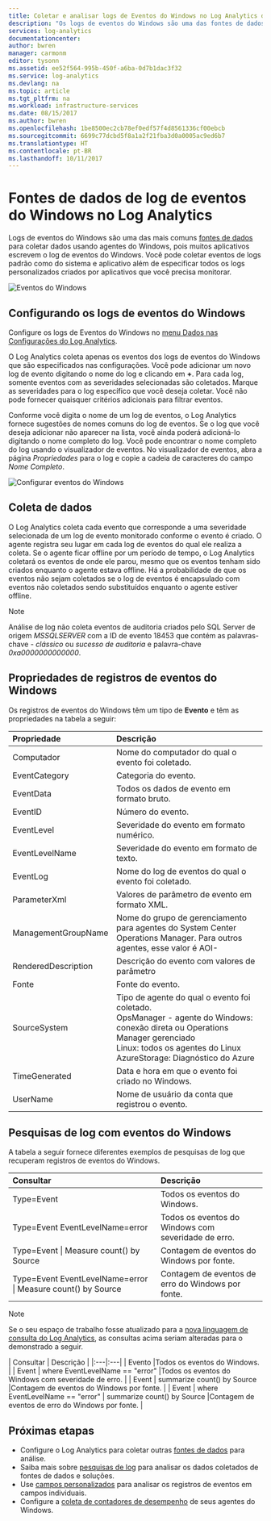 ```yaml
---
title: Coletar e analisar logs de Eventos do Windows no Log Analytics do OMS | Microsoft Docs
description: "Os logs de eventos do Windows são uma das fontes de dados mais comuns usadas pelo Log Analytics.  Este artigo descreve como configurar a coleta de logs de eventos do Windows e os detalhes dos registros que eles criam no repositório do OMS."
services: log-analytics
documentationcenter: 
author: bwren
manager: carmonm
editor: tysonn
ms.assetid: ee52f564-995b-450f-a6ba-0d7b1dac3f32
ms.service: log-analytics
ms.devlang: na
ms.topic: article
ms.tgt_pltfrm: na
ms.workload: infrastructure-services
ms.date: 08/15/2017
ms.author: bwren
ms.openlocfilehash: 1be8500ec2cb78ef0edf57f4d8561336cf00ebcb
ms.sourcegitcommit: 6699c77dcbd5f8a1a2f21fba3d0a0005ac9ed6b7
ms.translationtype: HT
ms.contentlocale: pt-BR
ms.lasthandoff: 10/11/2017
---
```

# <a name="windows-event-log-data-sources-in-log-analytics"></a>Fontes de dados de log de eventos do Windows no Log Analytics
Logs de eventos do Windows são uma das mais comuns [fontes de dados](log-analytics-data-sources.md) para coletar dados usando agentes do Windows, pois muitos aplicativos escrevem o log de eventos do Windows.  Você pode coletar eventos de logs padrão como do sistema e aplicativo além de especificar todos os logs personalizados criados por aplicativos que você precisa monitorar.

![Eventos do Windows](media/log-analytics-data-sources-windows-events/overview.png)     

## <a name="configuring-windows-event-logs"></a>Configurando os logs de eventos do Windows
Configure os logs de Eventos do Windows no [menu Dados nas Configurações do Log Analytics](log-analytics-data-sources.md#configuring-data-sources).

O Log Analytics coleta apenas os eventos dos logs de eventos do Windows que são especificados nas configurações.  Você pode adicionar um novo log de evento digitando o nome do log e clicando em **+**.  Para cada log, somente eventos com as severidades selecionadas são coletados.  Marque as severidades para o log específico que você deseja coletar.  Você não pode fornecer quaisquer critérios adicionais para filtrar eventos.

Conforme você digita o nome de um log de eventos, o Log Analytics fornece sugestões de nomes comuns do log de eventos. Se o log que você deseja adicionar não aparecer na lista, você ainda poderá adicioná-lo digitando o nome completo do log. Você pode encontrar o nome completo do log usando o visualizador de eventos. No visualizador de eventos, abra a página *Propriedades* para o log e copie a cadeia de caracteres do campo *Nome Completo*.

![Configurar eventos do Windows](media/log-analytics-data-sources-windows-events/configure.png)

## <a name="data-collection"></a>Coleta de dados
O Log Analytics coleta cada evento que corresponde a uma severidade selecionada de um log de evento monitorado conforme o evento é criado.  O agente registra seu lugar em cada log de eventos do qual ele realiza a coleta.  Se o agente ficar offline por um período de tempo, o Log Analytics coletará os eventos de onde ele parou, mesmo que os eventos tenham sido criados enquanto o agente estava offline.  Há a probabilidade de que os eventos não sejam coletados se o log de eventos é encapsulado com eventos não coletados sendo substituídos enquanto o agente estiver offline.

>[!NOTE]
>Análise de log não coleta eventos de auditoria criados pelo SQL Server de origem *MSSQLSERVER* com a ID de evento 18453 que contém as palavras-chave - *clássico* ou *sucesso de auditoria* e palavra-chave *0xa0000000000000*.
>

## <a name="windows-event-records-properties"></a>Propriedades de registros de eventos do Windows
Os registros de eventos do Windows têm um tipo de **Evento** e têm as propriedades na tabela a seguir:

| Propriedade | Descrição |
|:--- |:--- |
| Computador |Nome do computador do qual o evento foi coletado. |
| EventCategory |Categoria do evento. |
| EventData |Todos os dados de evento em formato bruto. |
| EventID |Número do evento. |
| EventLevel |Severidade do evento em formato numérico. |
| EventLevelName |Severidade do evento em formato de texto. |
| EventLog |Nome do log de eventos do qual o evento foi coletado. |
| ParameterXml |Valores de parâmetro de evento em formato XML. |
| ManagementGroupName |Nome do grupo de gerenciamento para agentes do System Center Operations Manager.  Para outros agentes, esse valor é AOI-<workspace ID> |
| RenderedDescription |Descrição do evento com valores de parâmetro |
| Fonte |Fonte do evento. |
| SourceSystem |Tipo de agente do qual o evento foi coletado. <br> OpsManager - agente do Windows: conexão direta ou Operations Manager gerenciado <br> Linux: todos os agentes do Linux  <br> AzureStorage: Diagnóstico do Azure |
| TimeGenerated |Data e hora em que o evento foi criado no Windows. |
| UserName |Nome de usuário da conta que registrou o evento. |

## <a name="log-searches-with-windows-events"></a>Pesquisas de log com eventos do Windows
A tabela a seguir fornece diferentes exemplos de pesquisas de log que recuperam registros de eventos do Windows.

| Consultar | Descrição |
|:--- |:--- |
| Type=Event |Todos os eventos do Windows. |
| Type=Event EventLevelName=error |Todos os eventos do Windows com severidade de erro. |
| Type=Event &#124; Measure count() by Source |Contagem de eventos do Windows por fonte. |
| Type=Event EventLevelName=error &#124; Measure count() by Source |Contagem de eventos de erro do Windows por fonte. |


>[!NOTE]
> Se o seu espaço de trabalho fosse atualizado para a [nova linguagem de consulta do Log Analytics](log-analytics-log-search-upgrade.md), as consultas acima seriam alteradas para o demonstrado a seguir.
>
>| Consultar | Descrição |
|:---|:---|
| Evento |Todos os eventos do Windows. |
| Event &#124; where EventLevelName == "error" |Todos os eventos do Windows com severidade de erro. |
| Event &#124; summarize count() by Source |Contagem de eventos do Windows por fonte. |
| Event &#124; where EventLevelName == "error" &#124; summarize count() by Source |Contagem de eventos de erro do Windows por fonte. |


## <a name="next-steps"></a>Próximas etapas
* Configure o Log Analytics para coletar outras [fontes de dados](log-analytics-data-sources.md) para análise.
* Saiba mais sobre [pesquisas de log](log-analytics-log-searches.md) para analisar os dados coletados de fontes de dados e soluções.  
* Use [campos personalizados](log-analytics-custom-fields.md) para analisar os registros de eventos em campos individuais.
* Configure a [coleta de contadores de desempenho](log-analytics-data-sources-performance-counters.md) de seus agentes do Windows.
